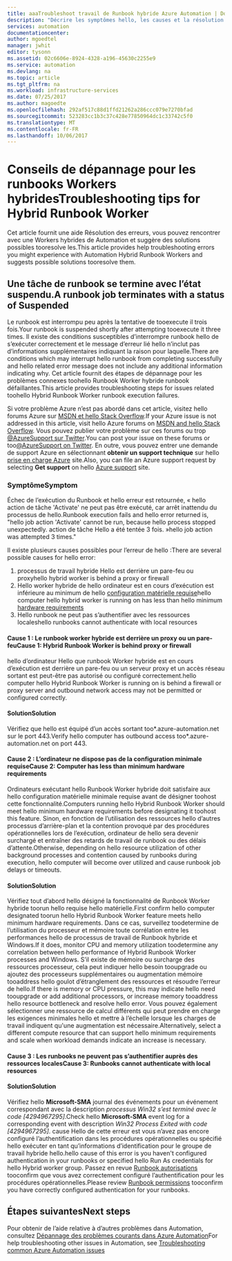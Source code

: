 ```yaml
---
title: aaaTroubleshoot travail de Runbook hybride Azure Automation | Documents Microsoft
description: "Décrire les symptômes hello, les causes et la résolution pour hello un Runbook Worker hybride courants de problèmes dans Azure Automation."
services: automation
documentationcenter: 
author: mgoedtel
manager: jwhit
editor: tysonn
ms.assetid: 02c6606e-8924-4328-a196-45630c2255e9
ms.service: automation
ms.devlang: na
ms.topic: article
ms.tgt_pltfrm: na
ms.workload: infrastructure-services
ms.date: 07/25/2017
ms.author: magoedte
ms.openlocfilehash: 292af517c88d1ffd21262a286ccc079e7270bfad
ms.sourcegitcommit: 523283cc1b3c37c428e77850964dc1c33742c5f0
ms.translationtype: MT
ms.contentlocale: fr-FR
ms.lasthandoff: 10/06/2017
---
```

# <a name="troubleshooting-tips-for-hybrid-runbook-worker"></a><span data-ttu-id="89ca9-103">Conseils de dépannage pour les runbooks Workers hybrides</span><span class="sxs-lookup"><span data-stu-id="89ca9-103">Troubleshooting tips for Hybrid Runbook Worker</span></span>

<span data-ttu-id="89ca9-104">Cet article fournit une aide Résolution des erreurs, vous pouvez rencontrer avec une Workers hybrides de Automation et suggère des solutions possibles tooresolve les.</span><span class="sxs-lookup"><span data-stu-id="89ca9-104">This article provides help troubleshooting errors you might experience with Automation Hybrid Runbook Workers and suggests possible solutions tooresolve them.</span></span>

## <a name="a-runbook-job-terminates-with-a-status-of-suspended"></a><span data-ttu-id="89ca9-105">Une tâche de runbook se termine avec l’état suspendu.</span><span class="sxs-lookup"><span data-stu-id="89ca9-105">A runbook job terminates with a status of Suspended</span></span>

<span data-ttu-id="89ca9-106">Le runbook est interrompu peu après la tentative de tooexecute il trois fois.</span><span class="sxs-lookup"><span data-stu-id="89ca9-106">Your runbook is suspended shortly after attempting tooexecute it three times.</span></span> <span data-ttu-id="89ca9-107">Il existe des conditions susceptibles d’interrompre runbook hello de s’exécuter correctement et le message d’erreur lié hello n’inclut pas d’informations supplémentaires indiquant la raison pour laquelle.</span><span class="sxs-lookup"><span data-stu-id="89ca9-107">There are conditions which may interrupt hello runbook from completing successfully and hello related error message does not include any additional information indicating why.</span></span> <span data-ttu-id="89ca9-108">Cet article fournit des étapes de dépannage pour les problèmes connexes toohello Runbook Worker hybride runbook défaillantes.</span><span class="sxs-lookup"><span data-stu-id="89ca9-108">This article provides troubleshooting steps for issues related toohello Hybrid Runbook Worker runbook execution failures.</span></span>

<span data-ttu-id="89ca9-109">Si votre problème Azure n’est pas abordé dans cet article, visitez hello forums Azure sur [MSDN et hello Stack Overflow](https://azure.microsoft.com/support/forums/).</span><span class="sxs-lookup"><span data-stu-id="89ca9-109">If your Azure issue is not addressed in this article, visit hello Azure forums on [MSDN and hello Stack Overflow](https://azure.microsoft.com/support/forums/).</span></span> <span data-ttu-id="89ca9-110">Vous pouvez publier votre problème sur ces forums ou trop[ @AzureSupport sur Twitter](https://twitter.com/AzureSupport).</span><span class="sxs-lookup"><span data-stu-id="89ca9-110">You can post your issue on these forums or too[@AzureSupport on Twitter](https://twitter.com/AzureSupport).</span></span> <span data-ttu-id="89ca9-111">En outre, vous pouvez entrer une demande de support Azure en sélectionnant **obtenir un support technique** sur hello [prise en charge Azure](https://azure.microsoft.com/support/options/) site.</span><span class="sxs-lookup"><span data-stu-id="89ca9-111">Also, you can file an Azure support request by selecting **Get support** on hello [Azure support](https://azure.microsoft.com/support/options/) site.</span></span>

### <a name="symptom"></a><span data-ttu-id="89ca9-112">Symptôme</span><span class="sxs-lookup"><span data-stu-id="89ca9-112">Symptom</span></span>
<span data-ttu-id="89ca9-113">Échec de l’exécution du Runbook et hello erreur est retournée, « hello action de tâche 'Activate' ne peut pas être exécuté, car arrêt inattendu du processus de hello.</span><span class="sxs-lookup"><span data-stu-id="89ca9-113">Runbook execution fails and hello error returned is, "hello job action 'Activate' cannot be run, because hello process stopped unexpectedly.</span></span> <span data-ttu-id="89ca9-114">action de tâche Hello a été tentée 3 fois. »</span><span class="sxs-lookup"><span data-stu-id="89ca9-114">hello job action was attempted 3 times."</span></span>

<span data-ttu-id="89ca9-115">Il existe plusieurs causes possibles pour l’erreur de hello :</span><span class="sxs-lookup"><span data-stu-id="89ca9-115">There are several possible causes for hello error:</span></span> 

1. <span data-ttu-id="89ca9-116">processus de travail hybride Hello est derrière un pare-feu ou proxy</span><span class="sxs-lookup"><span data-stu-id="89ca9-116">hello hybrid worker is behind a proxy or firewall</span></span>
2. <span data-ttu-id="89ca9-117">Hello worker hybride de hello ordinateur est en cours d’exécution est inférieure au minimum de hello [configuration matérielle requise](automation-offering-get-started.md#hybrid-runbook-worker)</span><span class="sxs-lookup"><span data-stu-id="89ca9-117">hello computer hello hybrid worker is running on has less than hello minimum [hardware  requirements](automation-offering-get-started.md#hybrid-runbook-worker)</span></span>  
3. <span data-ttu-id="89ca9-118">Hello runbook ne peut pas s’authentifier avec les ressources locales</span><span class="sxs-lookup"><span data-stu-id="89ca9-118">hello runbooks cannot authenticate with local resources</span></span>

#### <a name="cause-1-hybrid-runbook-worker-is-behind-proxy-or-firewall"></a><span data-ttu-id="89ca9-119">Cause 1 : Le runbook worker hybride est derrière un proxy ou un pare-feu</span><span class="sxs-lookup"><span data-stu-id="89ca9-119">Cause 1: Hybrid Runbook Worker is behind proxy or firewall</span></span>
<span data-ttu-id="89ca9-120">hello d’ordinateur Hello que runbook Worker hybride est en cours d’exécution est derrière un pare-feu ou un serveur proxy et un accès réseau sortant est peut-être pas autorisé ou configuré correctement.</span><span class="sxs-lookup"><span data-stu-id="89ca9-120">hello computer hello Hybrid Runbook Worker is running on is behind a firewall or proxy server and outbound network access may not be permitted or configured correctly.</span></span>

#### <a name="solution"></a><span data-ttu-id="89ca9-121">Solution</span><span class="sxs-lookup"><span data-stu-id="89ca9-121">Solution</span></span>
<span data-ttu-id="89ca9-122">Vérifiez que hello est équipé d’un accès sortant too*.azure-automation.net sur le port 443.</span><span class="sxs-lookup"><span data-stu-id="89ca9-122">Verify hello computer has outbound access too*.azure-automation.net on port 443.</span></span> 

#### <a name="cause-2-computer-has-less-than-minimum-hardware-requirements"></a><span data-ttu-id="89ca9-123">Cause 2 : L’ordinateur ne dispose pas de la configuration minimale requise</span><span class="sxs-lookup"><span data-stu-id="89ca9-123">Cause 2: Computer has less than minimum hardware requirements</span></span>
<span data-ttu-id="89ca9-124">Ordinateurs exécutant hello Runbook Worker hybride doit satisfaire aux hello configuration matérielle minimale requise avant de désigner toohost cette fonctionnalité.</span><span class="sxs-lookup"><span data-stu-id="89ca9-124">Computers running hello Hybrid Runbook Worker should meet hello minimum hardware requirements before designating it toohost this feature.</span></span> <span data-ttu-id="89ca9-125">Sinon, en fonction de l’utilisation des ressources hello d’autres processus d’arrière-plan et la contention provoqué par des procédures opérationnelles lors de l’exécution, ordinateur de hello sera devenir surchargé et entraîner des retards de travail de runbook ou des délais d’attente.</span><span class="sxs-lookup"><span data-stu-id="89ca9-125">Otherwise, depending on hello resource utilization of other background processes and contention caused by runbooks during execution, hello computer will become over utilized and cause runbook job delays or timeouts.</span></span> 

#### <a name="solution"></a><span data-ttu-id="89ca9-126">Solution</span><span class="sxs-lookup"><span data-stu-id="89ca9-126">Solution</span></span>
<span data-ttu-id="89ca9-127">Vérifiez tout d’abord hello désigné la fonctionnalité de Runbook Worker hybride toorun hello requise hello matérielle.</span><span class="sxs-lookup"><span data-stu-id="89ca9-127">First confirm hello computer designated toorun hello Hybrid Runbook Worker feature meets hello minimum hardware requirements.</span></span>  <span data-ttu-id="89ca9-128">Dans ce cas, surveillez toodetermine de l’utilisation du processeur et mémoire toute corrélation entre les performances hello de processus de travail de Runbook hybride et Windows.</span><span class="sxs-lookup"><span data-stu-id="89ca9-128">If it does, monitor CPU and memory utilization toodetermine any correlation between hello performance of Hybrid Runbook Worker processes and Windows.</span></span>  <span data-ttu-id="89ca9-129">S’il existe de mémoire ou surcharge des ressources processeur, cela peut indiquer hello besoin tooupgrade ou ajoutez des processeurs supplémentaires ou augmentation mémoire tooaddress hello goulot d’étranglement des ressources et résoudre l’erreur de hello.</span><span class="sxs-lookup"><span data-stu-id="89ca9-129">If there is memory or CPU pressure, this may indicate hello need tooupgrade or add additional processors, or increase memory tooaddress hello resource bottleneck and resolve hello error.</span></span> <span data-ttu-id="89ca9-130">Vous pouvez également sélectionner une ressource de calcul différents qui peut prendre en charge les exigences minimales hello et mettre à l’échelle lorsque les charges de travail indiquent qu'une augmentation est nécessaire.</span><span class="sxs-lookup"><span data-stu-id="89ca9-130">Alternatively, select a different compute resource that can support hello minimum requirements and scale when workload demands indicate an increase is necessary.</span></span>         

#### <a name="cause-3-runbooks-cannot-authenticate-with-local-resources"></a><span data-ttu-id="89ca9-131">Cause 3 : Les runbooks ne peuvent pas s’authentifier auprès des ressources locales</span><span class="sxs-lookup"><span data-stu-id="89ca9-131">Cause 3: Runbooks cannot authenticate with local resources</span></span>

#### <a name="solution"></a><span data-ttu-id="89ca9-132">Solution</span><span class="sxs-lookup"><span data-stu-id="89ca9-132">Solution</span></span>
<span data-ttu-id="89ca9-133">Vérifiez hello **Microsoft-SMA** journal des événements pour un événement correspondant avec la description *processus Win32 s’est terminé avec le code [4294967295]*.</span><span class="sxs-lookup"><span data-stu-id="89ca9-133">Check hello **Microsoft-SMA** event log for a corresponding event with description *Win32 Process Exited with code [4294967295]*.</span></span>  <span data-ttu-id="89ca9-134">cause Hello de cette erreur est vous n’avez pas encore configuré l’authentification dans les procédures opérationnelles ou spécifié hello exécuter en tant qu’informations d’identification pour le groupe de travail hybride hello.</span><span class="sxs-lookup"><span data-stu-id="89ca9-134">hello cause of this error is you haven't configured authentication in your runbooks or specified hello Run As credentials for hello Hybrid worker group.</span></span>  <span data-ttu-id="89ca9-135">Passez en revue [Runbook autorisations](automation-hrw-run-runbooks.md#runbook-permissions) tooconfirm que vous avez correctement configuré l’authentification pour les procédures opérationnelles.</span><span class="sxs-lookup"><span data-stu-id="89ca9-135">Please review [Runbook permissions](automation-hrw-run-runbooks.md#runbook-permissions) tooconfirm you have correctly configured authentication for your runbooks.</span></span>  

## <a name="next-steps"></a><span data-ttu-id="89ca9-136">Étapes suivantes</span><span class="sxs-lookup"><span data-stu-id="89ca9-136">Next steps</span></span>

<span data-ttu-id="89ca9-137">Pour obtenir de l’aide relative à d’autres problèmes dans Automation, consultez [Dépannage des problèmes courants dans Azure Automation](automation-troubleshooting-automation-errors.md)</span><span class="sxs-lookup"><span data-stu-id="89ca9-137">For help troubleshooting other issues in Automation, see [Troubleshooting common Azure Automation issues](automation-troubleshooting-automation-errors.md)</span></span> 